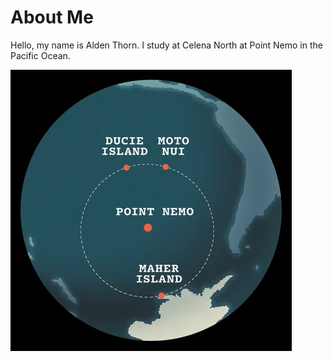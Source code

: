 # About Me

Hello, my name is Alden Thorn. I study at Celena North at Point Nemo in the Pacific Ocean. 

![Map image of the location of Point Nemo in the Pacific Ocean](PointNemo.jpg "Point Nemo map")
